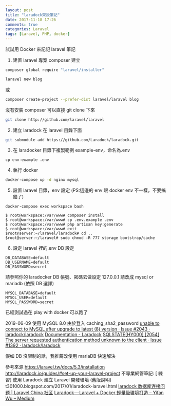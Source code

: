 ```yaml
---
layout: post
title: "laradock架設筆記"
date: 2017-11-18 17:26
comments: true
categories: Laravel
tags: [Laravel, PHP, docker]
---
```


試試用 Docker 來記記 laravel 筆記

<!--more-->

1. 建置 laravel 專案
   composer 建立

```sh
composer global require "laravel/installer"
```

```sh
laravel new blog
```

或

```sh
composer create-project --prefer-dist laravel/laravel blog
```

沒有安裝 composer 可以直接 git clone 下來

```sh
git clone http://github.com/laravel/laravel
```

2. 建立 laradock 在 laravel 目錄下面

```sh
git submodule add https://github.com/Laradock/laradock.git
```

3. 在 laradocker 目錄下複製範例 example-env，命名為.env

```
cp env-example .env
```

4. 執行 docker

```sh
docker-compose up -d nginx mysql
```

5. 設置 laravel 目錄，env 設定 (PS:這邊的 env 跟 docker env 不一樣，不要搞錯了)

```
docker-compose exec workspace bash
```

```
$ root@workspace:/var/www# composer install
$ root@workspace:/var/www# cp .env.example .env
$ root@workspace:/var/www# php artisan key:generate
$ root@workspace:/var/www# exit
$root@server:~/laravel/laradock# cd ..
$root@server:~/laravel# sudo chmod -R 777 storage bootstrap/cache
```

6. 設定 laravel 裡的.env DB 設定

```
DB_DATABASE=default
DB_USERNAME=default
DB_PASSWORD=secret
```

請參照你的 laradocker DB 帳號、密碼去做設定
127.0.0.1 請改成 mysql or mariadb (依照 DB 選譯)

```
MYSQL_DATABASE=default
MYSQL_USER=default
MYSQL_PASSWORD=secret
```

已經測試過在 play with docker 可以跑了

2019-06-09
使用 MySQL 8.0 由於登入 caching_sha2_password
[unable to connect to MySQL after upgrade to latest (8) version · Issue #2043 · laradock/laradock](https://github.com/laradock/laradock/issues/2043)
[Documentation - Laradock](https://laradock.io/documentation/#change-the-mysql-version)
[SQLSTATE[HY000] [2054] The server requested authentication method unknown to the client · Issue #1392 · laradock/laradock](https://github.com/laradock/laradock/issues/1392#issuecomment-383631421)

假如 DB 沒限制的話，我推薦改使用 mariaDB
快速解決

參考來源
https://laravel.tw/docs/5.3/installation
http://laradock.io/guides/#set-up-your-laravel-project
不專業網管筆記: [ 練習] 使用 Laradock 建立 Laravel 開發環境 (舊版說明)
t301000.blogspot.com/2017/01/laradock-laravel.html
[laradock 数据库连接问题 | Laravel China 社区](https://learnku.com/articles/5893/laradock-database-connection-problem)
[Laradock — Laravel + Docker 輕量級環境打造 – Yifan Wu – Medium](https://medium.com/@yfancc20/laradock-%E8%BC%95%E9%87%8F-laravel-%E7%92%B0%E5%A2%83%E7%9A%84%E5%98%97%E8%A9%A6-%E5%B8%B8%E8%A6%8B%E9%8C%AF%E8%AA%A4-2fc6f0c21433)
